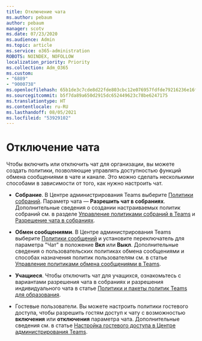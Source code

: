 ```yaml
---
title: Отключение чата
ms.author: pebaum
author: pebaum
manager: scotv
ms.date: 07/23/2020
ms.audience: Admin
ms.topic: article
ms.service: o365-administration
ROBOTS: NOINDEX, NOFOLLOW
localization_priority: Priority
ms.collection: Adm_O365
ms.custom:
- "6889"
- "9000738"
ms.openlocfilehash: 65b1de3c7cde8d22fde803cbc12e076957fdfde79216236e16f22ad0ba2222ef
ms.sourcegitcommit: b5f7da89a650d2915dc652449623c78be6247175
ms.translationtype: HT
ms.contentlocale: ru-RU
ms.lasthandoff: 08/05/2021
ms.locfileid: "53929102"
---
```

# <a name="disable-chat"></a>Отключение чата

Чтобы включить или отключить чат для организации, вы можете создать политики, позволяющие управлять доступностью функций обмена сообщениями в чате и канале. Это можно сделать несколькими способами в зависимости от того, как нужно настроить чат.

- **Собрание**. В Центре администрирования Teams выберите [Политики собраний](https://admin.teams.microsoft.com/). Параметр чата — **Разрешить чат в собраниях**. Дополнительные сведения о создании настраиваемых политик собраний см. в разделе [Управление политиками собраний в Teams](/microsoftteams/meeting-policies-in-teams) и [Разрешение чата в собраниях](/microsoftteams/meeting-policies-in-teams#allow-chat-in-meetings).

- **Обмен сообщениями**. В Центре администрирования Teams выберите [Политики сообщений](https://admin.teams.microsoft.com/) и установите переключатель для параметра "Чат" в положение **Вкл** или **Выкл**. Дополнительные сведения о пользовательских политиках обмена сообщениями и способах назначения политик пользователям см. в статье [Управление политиками обмена сообщениями в Teams](/microsoftteams/messaging-policies-in-teams).

- **Учащиеся**. Чтобы отключить чат для учащихся, ознакомьтесь с вариантами разрешения чата в собраниях и разрешения индивидуального чата в статье [Политики и пакеты политик Teams для образования](/microsoftteams/policy-packages-edu).

- Гостевые пользователи. Вы можете настроить политики гостевого доступа, чтобы разрешить гостям доступ к чату с возможностью **включения** или **отключения** параметра чата. Дополнительные сведения см. в статье [Настройка гостевого доступа в Центре администрирования Teams](/microsoftteams/set-up-guests#configure-guest-access-in-the-teams-admin-center).




